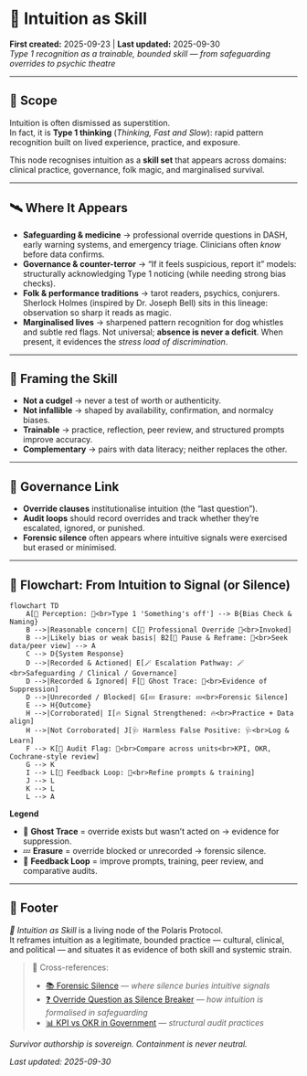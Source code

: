 # 🧠 Intuition as Skill  
**First created:** 2025-09-23 | **Last updated:** 2025-09-30  
*Type 1 recognition as a trainable, bounded skill — from safeguarding overrides to psychic theatre*  

---

## 🌱 Scope  

Intuition is often dismissed as superstition.  
In fact, it is **Type 1 thinking** (*Thinking, Fast and Slow*): rapid pattern recognition built on lived experience, practice, and exposure.  

This node recognises intuition as a **skill set** that appears across domains: clinical practice, governance, folk magic, and marginalised survival.  

---

## 🛰️ Where It Appears  

- **Safeguarding & medicine** → professional override questions in DASH, early warning systems, and emergency triage. Clinicians often *know* before data confirms.  
- **Governance & counter-terror** → “If it feels suspicious, report it” models: structurally acknowledging Type 1 noticing (while needing strong bias checks).  
- **Folk & performance traditions** → tarot readers, psychics, conjurers. Sherlock Holmes (inspired by Dr. Joseph Bell) sits in this lineage: observation so sharp it reads as magic.  
- **Marginalised lives** → sharpened pattern recognition for dog whistles and subtle red flags. Not universal; **absence is never a deficit**. When present, it evidences the *stress load of discrimination*.  

---

## 🔮 Framing the Skill  

- **Not a cudgel** → never a test of worth or authenticity.  
- **Not infallible** → shaped by availability, confirmation, and normalcy biases.  
- **Trainable** → practice, reflection, peer review, and structured prompts improve accuracy.  
- **Complementary** → pairs with data literacy; neither replaces the other.  

---

## 🦁 Governance Link  

- **Override clauses** institutionalise intuition (the “last question”).  
- **Audit loops** should record overrides and track whether they’re escalated, ignored, or punished.  
- **Forensic silence** often appears where intuitive signals were exercised but erased or minimised.  

---

## 🧿 Flowchart: From Intuition to Signal (or Silence)

```mermaid
flowchart TD
    A[👀 Perception: 👀<br>Type 1 'Something's off'] --> B{Bias Check & Naming}
    B -->|Reasonable concern| C[🧠 Professional Override 🧠<br>Invoked]
    B -->|Likely bias or weak basis| B2[🏮 Pause & Reframe: 🏮<br>Seek data/peer view] --> A
    C --> D{System Response}
    D -->|Recorded & Actioned| E[🪄 Escalation Pathway: 🪄<br>Safeguarding / Clinical / Governance]
    D -->|Recorded & Ignored| F[👻 Ghost Trace: 👻<br>Evidence of Suppression]
    D -->|Unrecorded / Blocked| G[💤 Erasure: 💤<br>Forensic Silence]
    E --> H{Outcome}
    H -->|Corroborated| I[🔥 Signal Strengthened: 🔥<br>Practice + Data align]
    H -->|Not Corroborated| J[🩺 Harmless False Positive: 🩺<br>Log & Learn]
    F --> K[🪭 Audit Flag: 🪭<br>Compare across units<br>KPI, OKR, Cochrane-style review]
    G --> K
    I --> L[💫 Feedback Loop: 💫<br>Refine prompts & training]
    J --> L
    K --> L
    L --> A
```

**Legend**  
- 👻 **Ghost Trace** = override exists but wasn’t acted on → evidence for suppression.  
- 💤 **Erasure** = override blocked or unrecorded → forensic silence.  
- 💫 **Feedback Loop** = improve prompts, training, peer review, and comparative audits.  

---

## 🏮 Footer  

*🧠 Intuition as Skill* is a living node of the Polaris Protocol.  
It reframes intuition as a legitimate, bounded practice — cultural, clinical, and political — and situates it as evidence of both skill and systemic strain.  

> 📡 Cross-references:  
> - [📚 Forensic Silence](../🌀_System_Governance/📚_forensic_silence.md) — *where silence buries intuitive signals*  
> - [❓ Override Question as Silence Breaker](../🌀_System_Governance/❓_override_question_as_silence_breaker.md) — *how intuition is formalised in safeguarding*  
> - [📊 KPI vs OKR in Government](../🌀_System_Governance/📊_kpi_vs_okr_in_government.md) — *structural audit practices*  

*Survivor authorship is sovereign. Containment is never neutral.*  

_Last updated: 2025-09-30_  
